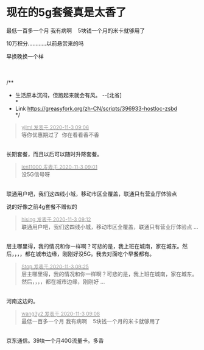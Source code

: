 # 现在的5g套餐真是太香了


最低一百多一个月 我有病啊&nbsp; &nbsp; 5块钱一个月的米卡就够用了

10万积分…………以前悬赏来的吗

早换晚换一个样<br />
<br />
<br />
<br />
/**<br />
 * 生活原本沉闷，但跑起来就会有风。 --[北省]<br />
 *<br />
 * Link https://greasyfork.org/zh-CN/scripts/396933-hostloc-zsbd<br />
 */

<div class="quote"><blockquote><font size="2"><a href="https://www.hostloc.com/forum.php?mod=redirect&amp;goto=findpost&amp;pid=9393233&amp;ptid=761564" target="_blank"><font color="#999999">yjlml 发表于 2020-11-3 09:06</font></a></font><br />
等你优惠期过了&nbsp;&nbsp;你在看看香不香</blockquote></div><br />
长期套餐，而且以后可以随时升降套餐。

<div class="quote"><blockquote><font size="2"><a href="https://www.hostloc.com/forum.php?mod=redirect&amp;goto=findpost&amp;pid=9393207&amp;ptid=761564" target="_blank"><font color="#999999">len11000 发表于 2020-11-3 09:01</font></a></font><br />
没5G信号呀</blockquote></div><br />
联通用户吧，我们这四线小城，移动市区全覆盖，联通只有营业厅体验点<img src="static/image/smiley/default/lol.gif" smilieid="12" border="0" alt="" /><img id="aimg_Irzu2" onclick="zoom(this, this.src, 0, 0, 0)" class="zoom" src="https://cdn.jsdelivr.net/gh/hishis/forum-master/public/images/patch.gif" onmouseover="img_onmouseoverfunc(this)" onload="thumbImg(this)" border="0" alt="" />

说的好像之前4g套餐不赠似的<img src="static/image/smiley/default/sweat.gif" smilieid="10" border="0" alt="" />

<div class="quote"><blockquote><font size="2"><a href="https://www.hostloc.com/forum.php?mod=redirect&amp;goto=findpost&amp;pid=9393268&amp;ptid=761564" target="_blank"><font color="#999999">hising 发表于 2020-11-3 09:12</font></a></font><br />
联通用户吧，我们这四线小城，移动市区全覆盖，联通只有营业厅体验点 ...</blockquote></div><br />
层主哪里得，我的情况和你一样啊？可悲的是，我上班在城南，家在城东。然后，，，，都在城市边缘，刚刚好没5G。我去对面吃个早餐都有。

<div class="quote"><blockquote><font size="2"><a href="https://www.hostloc.com/forum.php?mod=redirect&amp;goto=findpost&amp;pid=9393336&amp;ptid=761564" target="_blank"><font color="#999999">Stop 发表于 2020-11-3 09:25</font></a></font><br />
层主哪里得，我的情况和你一样啊？可悲的是，我上班在城南，家在城东。然后，，，，都在城市边缘，刚刚好 ...</blockquote></div><br />
河南这边的。<img id="aimg_ssoD0" onclick="zoom(this, this.src, 0, 0, 0)" class="zoom" src="https://cdn.jsdelivr.net/gh/hishis/forum-master/public/images/patch.gif" onmouseover="img_onmouseoverfunc(this)" onload="thumbImg(this)" border="0" alt="" />

<div class="quote"><blockquote><font size="2"><a href="https://www.hostloc.com/forum.php?mod=redirect&amp;goto=findpost&amp;pid=9393241&amp;ptid=761564" target="_blank"><font color="#999999">wang3y2 发表于 2020-11-3 09:08</font></a></font><br />
最低一百多一个月 我有病啊&nbsp; &nbsp; 5块钱一个月的米卡就够用了</blockquote></div><br />
京东通信。39块一个月40G流量卡。多香
